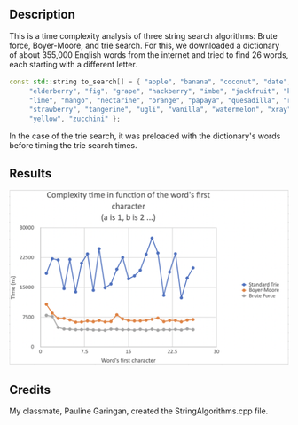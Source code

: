 ## Description
This is a time complexity analysis of three string search algorithms: Brute force, Boyer-Moore, and trie search.
For this, we downloaded a dictionary of about 355,000 English words from the internet and tried to find 26 words, each starting with a different letter.

```cpp
const std::string to_search[] = { "apple", "banana", "coconut", "date",
	 "elderberry", "fig", "grape", "hackberry", "imbe", "jackfruit", "kiwi",
	 "lime", "mango", "nectarine", "orange", "papaya", "quesadilla", "rambutan",
	 "strawberry", "tangerine", "ugli", "vanilla", "watermelon", "xray",
	 "yellow", "zucchini" };
```

In the case of the trie search, it was preloaded with the dictionary's words before timing the trie search times.

## Results
![graph](https://raw.githubusercontent.com/leonardo-blas/word-search-algorithms-comparison/main/Graph.png)

## Credits
My classmate, Pauline Garingan, created the StringAlgorithms.cpp file.
